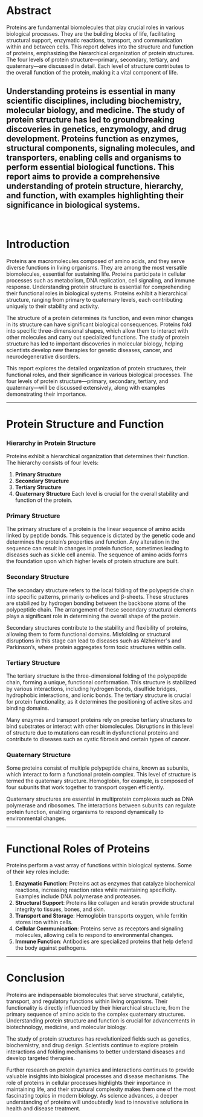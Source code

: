 # **Abstract**
Proteins are fundamental biomolecules that play crucial roles in various biological processes. They are the building blocks of life, facilitating structural support, enzymatic reactions, transport, and communication within and between cells. This report delves into the structure and function of proteins, emphasizing the hierarchical organization of protein structures. The four levels of protein structure—primary, secondary, tertiary, and quaternary—are discussed in detail. Each level of structure contributes to the overall function of the protein, making it a vital component of life. 

Understanding proteins is essential in many scientific disciplines, including biochemistry, molecular biology, and medicine. The study of protein structure has led to groundbreaking discoveries in genetics, enzymology, and drug development. Proteins function as enzymes, structural components, signaling molecules, and transporters, enabling cells and organisms to perform essential biological functions. This report aims to provide a comprehensive understanding of protein structure, hierarchy, and function, with examples highlighting their significance in biological systems.
---
<br>

# **Introduction**
Proteins are macromolecules composed of amino acids, and they serve diverse functions in living organisms. They are among the most versatile biomolecules, essential for sustaining life. Proteins participate in cellular processes such as metabolism, DNA replication, cell signaling, and immune response. Understanding protein structure is essential for comprehending their functional roles in biological systems. Proteins exhibit a hierarchical structure, ranging from primary to quaternary levels, each contributing uniquely to their stability and activity.

The structure of a protein determines its function, and even minor changes in its structure can have significant biological consequences. Proteins fold into specific three-dimensional shapes, which allow them to interact with other molecules and carry out specialized functions. The study of protein structure has led to important discoveries in molecular biology, helping scientists develop new therapies for genetic diseases, cancer, and neurodegenerative disorders. 

This report explores the detailed organization of protein structures, their functional roles, and their significance in various biological processes. The four levels of protein structure—primary, secondary, tertiary, and quaternary—will be discussed extensively, along with examples demonstrating their importance.

---

# **Protein Structure and Function**

### **Hierarchy in Protein Structure**
Proteins exhibit a hierarchical organization that determines their function. The hierarchy consists of four levels:
1. **Primary Structure**
2. **Secondary Structure**
3. **Tertiary Structure**
4. **Quaternary Structure**
Each level is crucial for the overall stability and function of the protein.

### **Primary Structure**
The primary structure of a protein is the linear sequence of amino acids linked by peptide bonds. This sequence is dictated by the genetic code and determines the protein’s properties and function. Any alteration in the sequence can result in changes in protein function, sometimes leading to diseases such as sickle cell anemia. The sequence of amino acids forms the foundation upon which higher levels of protein structure are built. 

### **Secondary Structure**
The secondary structure refers to the local folding of the polypeptide chain into specific patterns, primarily α-helices and β-sheets. These structures are stabilized by hydrogen bonding between the backbone atoms of the polypeptide chain. The arrangement of these secondary structural elements plays a significant role in determining the overall shape of the protein. 

Secondary structures contribute to the stability and flexibility of proteins, allowing them to form functional domains. Misfolding or structural disruptions in this stage can lead to diseases such as Alzheimer's and Parkinson’s, where protein aggregates form toxic structures within cells.

### **Tertiary Structure**
The tertiary structure is the three-dimensional folding of the polypeptide chain, forming a unique, functional conformation. This structure is stabilized by various interactions, including hydrogen bonds, disulfide bridges, hydrophobic interactions, and ionic bonds. The tertiary structure is crucial for protein functionality, as it determines the positioning of active sites and binding domains.

Many enzymes and transport proteins rely on precise tertiary structures to bind substrates or interact with other biomolecules. Disruptions in this level of structure due to mutations can result in dysfunctional proteins and contribute to diseases such as cystic fibrosis and certain types of cancer.

### **Quaternary Structure**
Some proteins consist of multiple polypeptide chains, known as subunits, which interact to form a functional protein complex. This level of structure is termed the quaternary structure. Hemoglobin, for example, is composed of four subunits that work together to transport oxygen efficiently.

Quaternary structures are essential in multiprotein complexes such as DNA polymerase and ribosomes. The interactions between subunits can regulate protein function, enabling organisms to respond dynamically to environmental changes.

---

# **Functional Roles of Proteins**
Proteins perform a vast array of functions within biological systems. Some of their key roles include:

1. **Enzymatic Function**: Proteins act as enzymes that catalyze biochemical reactions, increasing reaction rates while maintaining specificity. Examples include DNA polymerase and proteases.
2. **Structural Support**: Proteins like collagen and keratin provide structural integrity to tissues, bones, and skin.
3. **Transport and Storage**: Hemoglobin transports oxygen, while ferritin stores iron within cells.
4. **Cellular Communication**: Proteins serve as receptors and signaling molecules, allowing cells to respond to environmental changes.
5. **Immune Function**: Antibodies are specialized proteins that help defend the body against pathogens.

---

# **Conclusion**
Proteins are indispensable biomolecules that serve structural, catalytic, transport, and regulatory functions within living organisms. Their functionality is directly influenced by their hierarchical structure, from the primary sequence of amino acids to the complex quaternary structures. Understanding protein structure and function is crucial for advancements in biotechnology, medicine, and molecular biology.

The study of protein structures has revolutionized fields such as genetics, biochemistry, and drug design. Scientists continue to explore protein interactions and folding mechanisms to better understand diseases and develop targeted therapies. 

Further research on protein dynamics and interactions continues to provide valuable insights into biological processes and disease mechanisms. The role of proteins in cellular processes highlights their importance in maintaining life, and their structural complexity makes them one of the most fascinating topics in modern biology. As science advances, a deeper understanding of proteins will undoubtedly lead to innovative solutions in health and disease treatment.

